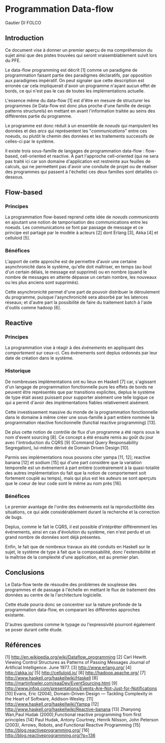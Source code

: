 # Programmation Data-flow

Gautier DI FOLCO

## Introduction
Ce document vise à donner un premier aperçu de ma compréhension du sujet
ainsi que des pistes trouvées qui seront vraisemblablement suivit lors du PFE.

Le data-flow programming est décrit [1] comme un paradigme de programmation faisant
partie des paradigmes déclaratifs, par opposition aux paradigmes impératif.
On peut signaler que cette description est erronée car cela impliquerait d'avoir
un programme n'ayant aucun effet de bords, ce qui n'est pas le cas de toutes les
implémentations actuelle.

L'essence même du data-flow [1] est d'être en mesure de structurer les programmes
(le Data-flow est donc plus proche d'une famille de design patterns structurels)
en mettant en avant l'information traitée au seins des différentes partie du
programme.

Le programme est donc réduit à un ensemble de _noeuds_ qui manipulent les données
et des _arcs_ qui représentent les "_communications_" entre ces noeuds, ou plutôt
le chemin des données et les traitements successifs de celles-ci par le système.

Il existe trois sous-famille de langages de programmation data-flow : flow-based,
cell-oriented et reactive. À part l'approche cell-oriented (qui ne sera pas
traité ici car son domaine d'application est restreinte aux feuilles de calculs,
qui ne permettent pas d'avoir une conduite de projet ou de réaliser des programmes
qui passent à l'échelle) ces deux familles sont détaillés ci-dessous.

## Flow-based
### Principes
La programmation flow-based reprend cette idée de _noeuds communicants_ en ajoutant
une notion de tamporisation des communications entre les noeuds. Les
communications se font par passage de message et ce principe est partagé par
le modèle à acteurs [2] dont Erlang [3], Akka [4] et celluloid [5].

### Bénéfices
L'apport de cette approche est de permettre d'avoir une certaine asynchronicité
dans le système, qu'elle doit maîtriser, en temps (au bout d'un certain délais,
le message est supprimé) ou en nombre (quand le nombre de messages en attente
dépasse un certain nombre, les nouveaux ou les plus anciens sont supprimés).

Cette asynchronicité permet d'une part de pouvoir distribuer le déroulement du
programme, puisque l'asynchronicité sera absorbé par les latences réseaux; et
d'autre part la possibilité de faire du traitement batch à l'aide d'outils comme
hadoop [6].

## Reactive
### Principes
La programmation vise à réagir à des _événements_ en appliquant des _comportement_
sur ceux-ci. Ces événements sont deplus ordonnés par leur date de création dans
le système.

### Historique
De nombreuses implémentations ont eu lieux en Haskell [7] car, s'agissant d'un
langage de programmation fonctionnelle pure les effets de bords ne peuvent
être représentés que par transitions explicites, deplus le système de type
était assez puissant pour supporter aisément une telle logique ce qui a permit
d'avoir des implémentations fiables relativement aisément.

Cette investissement massive du monde de la programmation fonctionnelle dans le
domaine à même créer une sous-famille à part entière nommée la programmation
réactive fonctionnelle (functial reactive programming) [13].

De plus cette notion de contrôle de flux d'un programme a été repris sous le
nom d'event sourcing [8]. Ce concept a été ensuite remis au goût du jour avec
l'iintroduction du CQRS [9] (Command Query Responsability Segregation), lui-même
dérivé de Domain Driven Design [10].

Parmis ses implémentations nous pouvons citer yampa [11, 12];
reactive banana [12] et sodium [15] qui d'une part considère que la variation
temporelle est un événement à part entière (contrairement à la quasi-totalité
des autres implémentation du fait que la notion de comportement soit fortement
couplé au temps), mais qui plus est les auteurs se sont aperçuts que le coeur
de leur code sont le même au nom près [16].

### Bénéfices
Le premier avantage de l'ordre des événements est la reproductibilité des situations,
ce qui aide considérablement durant la recherche et la correction de bugs.

Deplus, comme le fait le CQRS, il est possible d'intéprêter différemment les événements,
ainsi en cas d'évolution du système, rien n'est perdu et un grand nombre de données
sont déjà présentes.

Enfin, le fait que de nombreux travaux ais été conduits en Haskell sur le sujet,
le système de type à fait que la composabilité, donc l'extensibilité et la maîtrise
de la complexité d'une application, est au premier plan.


## Conclusions
Le Data-flow tente de résoudre des problèmes de souplesse des programmes et de
passage à l'échelle en mettant le flux de traitement des données au centre de la
l'architecture logicielle.

Cette étude pourra donc se concentrer sur la nature profonde de la programmation
data-flow, en comparant les différentes approches existante.

D'autres questions comme le typage ou l'expressivité pourront également se poser
durant cette étude.

## Références
[1] http://en.wikipedia.org/wiki/Dataflow_programming
[2] Carl Hewitt. Viewing Control Structures as Patterns of Passing Messages Journal of Artificial Intelligence. June 1977.
[3] http://www.erlang.org/
[4] http://akka.io/
[5] http://celluloid.io/
[6] http://hadoop.apache.org/
[7] http://www.haskell.org/haskellwiki/Haskell
[8] http://martinfowler.com/eaaDev/EventSourcing.html
[9] http://www.infoq.com/presentations/Events-Are-Not-Just-for-Notifications
[10] Evans, Eric (2004), Domain-Driven Design — Tackling Complexity in the Heart of Software, Addison-Wesley.
[11] http://www.haskell.org/haskellwiki/Yampa
[12] http://www.haskell.org/haskellwiki/Reactive-banana
[13] Zhanyong Wan,Paul Hudak (2000),Functional reactive programming from first principles
[14] Paul Hudak, Antony Courtney, Henrik Nilsson, John Peterson (2003), Arrows, Robots, and Functional Reactive Programming
[15] http://blog.reactiveprogramming.org/
[16] http://blog.reactiveprogramming.org/?p=136
